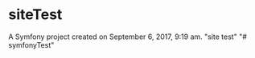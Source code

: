 siteTest
========

A Symfony project created on September 6, 2017, 9:19 am.
"site test" 
"# symfonyTest" 
